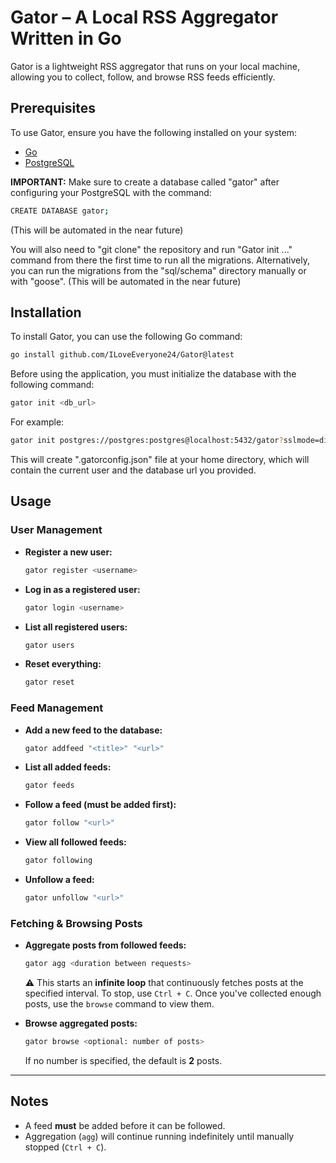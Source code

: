 # Gator – A Local RSS Aggregator Written in Go

Gator is a lightweight RSS aggregator that runs on your local machine, allowing you to collect, follow, and browse RSS feeds efficiently.

## Prerequisites
To use Gator, ensure you have the following installed on your system:
- [Go](https://go.dev/)
- [PostgreSQL](https://www.postgresql.org/)

**IMPORTANT:**
Make sure to create a database called "gator" after configuring your PostgreSQL with the command:
  ```sh
  CREATE DATABASE gator;
  ```
(This will be automated in the near future)

You will also need to "git clone" the repository and run "Gator init ..." command from there the first time to run all the migrations. Alternatively, you can run the migrations from the "sql/schema" directory manually or with "goose".
(This will be automated in the near future)

## Installation

To install Gator, you can use the following Go command:

  ```sh
  go install github.com/ILoveEveryone24/Gator@latest
  ```

Before using the application, you must initialize the database with the following command:  

  ```sh
  gator init <db_url>  
  ```

For example:  

  ```sh
  gator init postgres://postgres:postgres@localhost:5432/gator?sslmode=disable
  ```
This will create ".gatorconfig.json" file at your home directory, which will contain the current user and the database url you provided.

## Usage

### User Management
- **Register a new user:**
  ```sh
  gator register <username>
  ```
- **Log in as a registered user:**
  ```sh
  gator login <username>
  ```
- **List all registered users:**
  ```sh
  gator users
  ```
- **Reset everything:**
  ```sh
  gator reset
  ```

### Feed Management
- **Add a new feed to the database:**
  ```sh
  gator addfeed "<title>" "<url>"
  ```
- **List all added feeds:**
  ```sh
  gator feeds
  ```
- **Follow a feed (must be added first):**
  ```sh
  gator follow "<url>"
  ```
- **View all followed feeds:**
  ```sh
  gator following
  ```
- **Unfollow a feed:**
  ```sh
  gator unfollow "<url>"
  ```

### Fetching & Browsing Posts
- **Aggregate posts from followed feeds:**
  ```sh
  gator agg <duration between requests>
  ```
  ⚠️ This starts an **infinite loop** that continuously fetches posts at the specified interval. To stop, use `Ctrl + C`. Once you've collected enough posts, use the `browse` command to view them.

- **Browse aggregated posts:**
  ```sh
  gator browse <optional: number of posts>
  ```
  If no number is specified, the default is **2** posts.

---

## Notes
- A feed **must** be added before it can be followed.
- Aggregation (`agg`) will continue running indefinitely until manually stopped (`Ctrl + C`).

